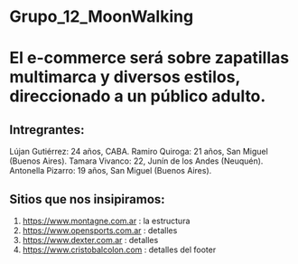 # Grupo_12_MoonWalking
# El e-commerce será sobre zapatillas multimarca y diversos estilos, direccionado a un público adulto.
## Intregrantes:
Lújan Gutiérrez: 24 años, CABA.
Ramiro Quiroga: 21 años, San Miguel (Buenos Aires).
Tamara Vivanco: 22, Junín de los Andes (Neuquén).
Antonella Pizarro: 19 años, San Miguel (Buenos Aires).

## Sitios que nos insipiramos:
1. https://www.montagne.com.ar : la estructura 
2. https://www.opensports.com.ar : detalles
3. https://www.dexter.com.ar : detalles
4. https://www.cristobalcolon.com : detalles del footer
